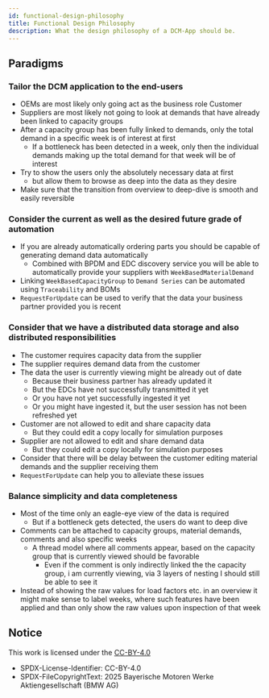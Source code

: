```yaml
---
id: functional-design-philosophy
title: Functional Design Philosophy
description: What the design philosophy of a DCM-App should be.
---
```


## Paradigms

### Tailor the DCM application to the end-users

- OEMs are most likely only going act as the business role Customer
- Suppliers are most likely not going to look at demands that have already been linked to capacity groups
- After a capacity group has been fully linked to demands, only the total demand in a specific week is of interest at first
  - If a bottleneck has been detected in a week, only then the individual demands making up the total demand for that week will be of interest
- Try to show the users only the absolutely necessary data at first
  - but allow them to browse as deep into the data as they desire
- Make sure that the transition from overview to deep-dive is smooth and easily reversible

### Consider the current as well as the desired future grade of automation

- If you are already automatically ordering parts you should be capable of generating demand data automatically
  - Combined with BPDM and EDC discovery service you will be able to automatically provide your suppliers with `WeekBasedMaterialDemand`
- Linking `WeekBasedCapacityGroup` to `Demand Series` can be automated using `Traceability` and BOMs
- `RequestForUpdate` can be used to verify that the data your business partner provided you is recent

### Consider that we have a distributed data storage and also distributed responsibilities

- The customer requires capacity data from the supplier
- The supplier requires demand data from the customer
- The data the user is currently viewing might be already out of date
  - Because their business partner has already updated it
  - But the EDCs have not successfully transmitted it yet
  - Or you have not yet successfully ingested it yet
  - Or you might have ingested it, but the user session has not been refreshed yet
- Customer are not allowed to edit and share capacity data
  - But they could edit a copy locally for simulation purposes
- Supplier are not allowed to edit and share demand data
  - But they could edit a copy locally for simulation purposes
- Consider that there will be delay between the customer editing material demands and the supplier receiving them
- `RequestForUpdate` can help you to alleviate these issues

### Balance simplicity and data completeness

- Most of the time only an eagle-eye view of the data is required
  - But if a bottleneck gets detected, the users do want to deep dive
- Comments can be attached to capacity groups, material demands, comments and also specific weeks
  - A thread model where all comments appear, based on the capacity group that is currently viewed should be favorable
    - Even if the comment is only indirectly linked the the capacity group, i am currently viewing, via 3 layers of nesting I should still be able to see it
- Instead of showing the raw values for load factors etc. in an overview it might make sense to label weeks, where such features have been applied and than only show the raw values upon inspection of that week

## Notice

This work is licensed under the [CC-BY-4.0](https://creativecommons.org/licenses/by/4.0/legalcode)

- SPDX-License-Identifier: CC-BY-4.0
- SPDX-FileCopyrightText: 2025 Bayerische Motoren Werke Aktiengesellschaft (BMW AG)
